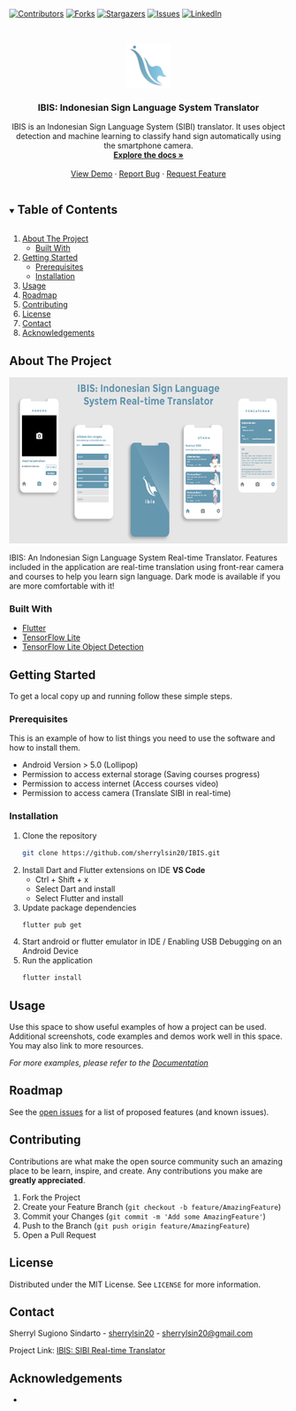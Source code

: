 <!--
*** Thanks for checking out the Best-README-Template. If you have a suggestion
*** that would make this better, please fork the repo and create a pull request
*** or simply open an issue with the tag "enhancement".
*** Thanks again! Now go create something AMAZING! :D
***
***
***
*** To avoid retyping too much info. Do a search and replace for the following:
*** github_username, repo_name, twitter_handle, email, project_title, project_description
-->



<!-- PROJECT SHIELDS -->
<!--
*** I'm using markdown "reference style" links for readability.
*** Reference links are enclosed in brackets [ ] instead of parentheses ( ).
*** See the bottom of this document for the declaration of the reference variables
*** for contributors-url, forks-url, etc. This is an optional, concise syntax you may use.
*** https://www.markdownguide.org/basic-syntax/#reference-style-links
-->
[![Contributors][contributors-shield]][contributors-url]
[![Forks][forks-shield]][forks-url]
[![Stargazers][stars-shield]][stars-url]
[![Issues][issues-shield]][issues-url]
[![LinkedIn][linkedin-shield]][linkedin-url]



<!-- PROJECT LOGO -->
<br />
<p align="center">
  <a href="https://github.com/sherrylsin20/ibis">
    <img src="https://github.com/sherrylsin20/IBIS/blob/development/assets/images/ibis_logo.png" alt="IBIS Logo" width="80" height="80">
  </a>

  <h3 align="center">IBIS: Indonesian Sign Language System Translator</h3>

  <p align="center">
    IBIS is an Indonesian Sign Language System (SIBI) translator. It uses object detection and machine learning to classify hand sign automatically using the smartphone camera. 
    <br />
    <a href="https://github.com/sherrylsin20/ibis"><strong>Explore the docs »</strong></a>
    <br />
    <br />
    <a href="https://github.com/sherrylsin20/ibis">View Demo</a>
    ·
    <a href="https://github.com/sherrylsin20/ibis/issues">Report Bug</a>
    ·
    <a href="https://github.com/sherrylsin20/ibis/issues">Request Feature</a>
  </p>
</p>



<!-- TABLE OF CONTENTS -->
<details open="open">
  <summary><h2 style="display: inline-block">Table of Contents</h2></summary>
  <ol>
    <li>
      <a href="#about-the-project">About The Project</a>
      <ul>
        <li><a href="#built-with">Built With</a></li>
      </ul>
    </li>
    <li>
      <a href="#getting-started">Getting Started</a>
      <ul>
        <li><a href="#prerequisites">Prerequisites</a></li>
        <li><a href="#installation">Installation</a></li>
      </ul>
    </li>
    <li><a href="#usage">Usage</a></li>
    <li><a href="#roadmap">Roadmap</a></li>
    <li><a href="#contributing">Contributing</a></li>
    <li><a href="#license">License</a></li>
    <li><a href="#contact">Contact</a></li>
    <li><a href="#acknowledgements">Acknowledgements</a></li>
  </ol>
</details>



<!-- ABOUT THE PROJECT -->
## About The Project
<p align="center">
  <img src="https://github.com/sherrylsin20/IBIS/blob/main/Banner.png" width="600" height="300" />

  <p>IBIS: An Indonesian Sign Language System Real-time Translator. Features included in the application are real-time translation using front-rear camera and courses to help you learn sign language. Dark mode is available if you are more comfortable with it!
  </p>
</p>

### Built With

* [Flutter](https://flutter.dev/)
* [TensorFlow Lite](https://www.tensorflow.org/lite)
* [TensorFlow Lite Object Detection](https://www.tensorflow.org/lite/tutorials/model_maker_object_detection)



<!-- GETTING STARTED -->
## Getting Started

To get a local copy up and running follow these simple steps.

### Prerequisites

This is an example of how to list things you need to use the software and how to install them.
* Android Version > 5.0 (Lollipop)
* Permission to access external storage (Saving courses progress)
* Permission to access internet (Access courses video)
* Permission to access camera (Translate SIBI in real-time)

### Installation

1. Clone the repository
   ```sh
   git clone https://github.com/sherrylsin20/IBIS.git
   ```
2. Install Dart and Flutter extensions on IDE
    **VS Code** 
    * Ctrl + Shift + x
    * Select Dart and install
    * Select Flutter and install
3. Update package dependencies
   ```sh
   flutter pub get
   ```
3. Start android or flutter emulator in IDE / Enabling USB Debugging on an Android Device
4. Run the application
   ```sh
   flutter install
   ```

<!-- USAGE EXAMPLES -->
## Usage

Use this space to show useful examples of how a project can be used. Additional screenshots, code examples and demos work well in this space. You may also link to more resources.

_For more examples, please refer to the [Documentation](https://example.com)_



<!-- ROADMAP -->
## Roadmap

See the [open issues](https://github.com/github_username/repo_name/issues) for a list of proposed features (and known issues).



<!-- CONTRIBUTING -->
## Contributing

Contributions are what make the open source community such an amazing place to be learn, inspire, and create. Any contributions you make are **greatly appreciated**.

1. Fork the Project
2. Create your Feature Branch (`git checkout -b feature/AmazingFeature`)
3. Commit your Changes (`git commit -m 'Add some AmazingFeature'`)
4. Push to the Branch (`git push origin feature/AmazingFeature`)
5. Open a Pull Request



<!-- LICENSE -->
## License

Distributed under the MIT License. See `LICENSE` for more information.



<!-- CONTACT -->
## Contact

Sherryl Sugiono Sindarto - [sherrylsin20](https://linkedin.com/in/sherryl-sugiono-sindarto-591428172/) - sherrylsin20@gmail.com

Project Link: [IBIS: SIBI Real-time Translator](https://github.com/sherrylsin20/IBIS)



<!-- ACKNOWLEDGEMENTS -->
## Acknowledgements

* []()





<!-- MARKDOWN LINKS & IMAGES -->
<!-- https://www.markdownguide.org/basic-syntax/#reference-style-links -->
[contributors-shield]: https://img.shields.io/github/contributors/sherrylsin20/IBIS.svg?style=for-the-badge
[contributors-url]: [https://github.com/sherrylsin20/IBIS/graphs/contributors
[forks-shield]: https://img.shields.io/github/forks/sherrylsin20/IBIS.svg?style=for-the-badge
[forks-url]: https://github.com/sherrylsin20/IBIS/network/members
[stars-shield]: https://img.shields.io/github/stars/sherrylsin20/IBIS.svg?style=for-the-badge
[stars-url]: https://github.com/sherrylsin20/IBIS/stargazers
[issues-shield]: https://img.shields.io/github/issues/sherrylsin20/IBIS.svg?style=for-the-badge
[issues-url]: https://github.com/sherrylsin20/IBIS/issues
[linkedin-shield]: https://img.shields.io/badge/-LinkedIn-black.svg?style=for-the-badge&logo=linkedin&colorB=555
[linkedin-url]: https://linkedin.com/in/sherryl-sugiono-sindarto-591428172/